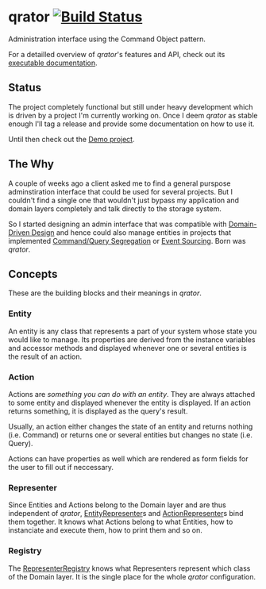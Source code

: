 # qrator [![Build Status](https://travis-ci.org/watoki/qrator.png?branch=master)](https://travis-ci.org/watoki/qrator)

Administration interface using the Command Object pattern.

For a detailled overview of *qrator*'s features and API, check out its [executable documentation][dox].

[dox]: http://dox.rtens.org/projects/watoki-qrator
[demo]: http://github.com/rtens/qrator-demo


## Status

The project completely functional but still under heavy development which is driven by a project I'm currently working on. Once I deem *qrator* as stable enough I'll tag a release and provide some documentation on how to use it.

Until then check out the [Demo project][demo].


## The Why

A couple of weeks ago a client asked me to find a general purspose adminstiration interface that could be used for several projects. But I couldn't find a single one that wouldn't just bypass my application and domain layers completely and talk directly to the storage system.

So I started designing an admin interface that was compatible with [Domain-Driven Design][ddd] and hence could also manage entities in projects that implemented [Command/Query Segregation][cqrs] or [Event Sourcing][eventsourcing]. Born was *qrator*.

[ddd]: http://en.wikipedia.org/wiki/Domain-driven_design
[cqrs]: http://martinfowler.com/bliki/CQRS.html
[eventsourcing]: http://martinfowler.com/eaaDev/EventSourcing.html

## Concepts

These are the building blocks and their meanings in *qrator*.

### Entity

An entity is any class that represents a part of your system whose state you would like to manage. Its properties are derived from the instance variables and accessor methods and displayed whenever one or several entities is the result of an action.

### Action

Actions are *something you can do with an entity*. They are always attached to some entity and displayed whenever the entity is displayed. If an action returns something, it is displayed as the query's result.

Usually, an action either changes the state of an entity and returns nothing (i.e. Command) or returns one or several entities but changes no state (i.e. Query).

Actions can have properties as well which are rendered as form fields for the user to fill out if neccessary.

### Representer

Since Entities and Actions belong to the Domain layer and are thus independent of *qrator*, [EntityRepresenter]s and [ActionRepresenter]s bind them together. It knows what Actions belong to what Entities, how to instanciate and execute them, how to print them and so on.

### Registry

The [RepresenterRegistry] knows what Representers represent which class of the Domain layer. It is the single place for the whole *qrator* configuration.


[EntityRepresenter]: https://github.com/watoki/qrator/blob/master/src/watoki/qrator/EntityRepresenter.php
[ActionRepresenter]: https://github.com/watoki/qrator/blob/master/src/watoki/qrator/ActionRepresenter.php
[RepresenterRegistry]: https://github.com/watoki/qrator/blob/master/src/watoki/qrator/RepresenterRegistry.php